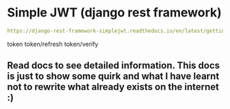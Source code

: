# Simple JWT (django rest framework)
```yaml
https://django-rest-framework-simplejwt.readthedocs.io/en/latest/getting_started.html
```

token
token/refresh
token/verify

## Read docs to see detailed information. This docs is just to show some quirk and what I have learnt not to rewrite what already exists on the internet :)

